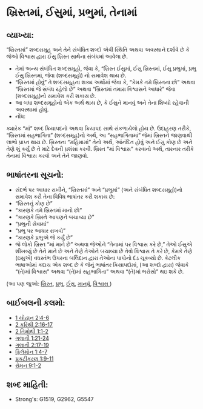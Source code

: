 # ખ્રિસ્તમાં, ઈસુમાં, પ્રભુમાં, તેનામાં

## વ્યાખ્યા: 

“ખ્રિસ્તમાં” શબ્દસમૂહ અને તેને સંબંધિત શબ્દો એવી સ્થિતિ અથવા અવસ્થાને દર્શાવે છે કે જેઓ વિશ્વાસ દ્વારા ઈસુ ખ્રિસ્ત સાથેના સંબંધમાં આવેલા છે.

* તેમાં અન્ય સંબંધિત શબ્દસમૂહો, જેવા કે, “ખ્રિસ્ત ઈસુમાં, ઈસુ ખ્રિસ્તમાં, ઈસુ પ્રભુમાં, પ્રભુ ઈસુ ખ્રિસ્તમાં, જેવા (શબ્દસમૂહો) નો સમાવેશ થાય છે.
* “ખ્રિસ્તમાં હોવું” તે શબ્દસમૂહના શક્ય અર્થોમાં જેવા કે, “કેમકે તમે ખ્રિસ્તના છો” અથવા “ખ્રિસ્તમાં જે સંબંધ રહેલો છે” અથવા “ખ્રિસ્તમાં તમારા વિશ્વાસને આધારે” જેવા (શબ્દસમૂહ)નો સમાવેશ કરી શકાય છે.
* આ બધા શબ્દસમૂહોનો એક અર્થ થાય છે, કે ઈસુને માનવું અને તેના શિષ્યો રહેવાની અવસ્થામાં હોવું.
* નોંધ:

ક્યારેક “માં” શબ્દ ક્રિયાપદનો અથવા ક્રિયાપદ સાથે સંકળાયેલો હોય છે.
ઉદાહરણ તરીકે, “ખ્રિસ્તમાં સહભાગિતા” (શબ્દસમૂહ)નો અર્થ, આ “સહભાગિતામાં” જેમાં ખ્રિસ્તને જાણવાથી લાભો પ્રાપ્ત થાય છે.
ખ્રિસ્તના “મહિમામાં” તેનો અર્થ, આંનંદિત હોવું અને ઈસુ કોણ છે અને તેણે શું કર્યું છે તે માટે દેવની પ્રશંસા કરવી.
ખ્રિસ્ત “માં વિશ્વાસ” કરવાનો અર્થ, તારનાર તરીકે તેનામાં વિશ્વાસ કરવો અને તેને જાણવો.

## ભાષાંતરના સૂચનો: 

* સંદર્ભ પર આધાર રાખીને, “ખ્રિસ્તમાં” અને “પ્રભુમાં” (અને સંબંધિત શબ્દસમુહો)નો સમાવેશ કરી તેના વિવિધ ભાષાંતર કરી શકાય છે:
* “ખ્રિસ્તનું કોણ છે”
* “કારણકે તમે ખ્રિસ્તમાં માનો છો”
* “કારણકે ખ્રિસ્તે આપણને બચાવ્યા છે”
* “પ્રભુની સેવામાં”
* “પ્રભુ પર આધાર રાખવો”
* “કારણકે પ્રભુએ જે કર્યું છે”
* જે લોકો ખ્રિસ્ત “માં માને છે” અથવા જેઓને “તેનામાં પર વિશ્વાસ કરે છે,” તેઓ ઈસુએ શીખવ્યું છે તેને માને છે અને તેણે તેઓને બચાવ્યા છે તેવો વિશ્વાસ તે કરે છે, કેમકે તેણે (ઇસુએ) વધસ્તંભ ઉપરના બલિદાન દ્વારા તેઓના પાપોનો દંડ ચૂકવ્યો છે. કેટલીક ભાષાઓમાં કદાચ એક શબ્દ છે કે જેનું ભાષાંતર ક્રિયાપદોમાં, (આ શબ્દો દ્વારા) જેવાકે “(તે)માં વિશ્વાસ” અથવા “(તે)માં સહભાગિતા” અથવા “(તે)માં ભરોસો” થઇ શકે છે.

(આ પણ જુઓ: [ખ્રિસ્ત](../kt/christ.md), [પ્રભુ](../kt/lord.md), [ઈસુ](../kt/jesus.md), [માનવું](../kt/believe.md), [વિશ્વાસ ](../kt/faith.md))

## બાઈબલની કલમો: 

* [1 યોહાન 2:4-6](rc://gu/tn/help/1jn/02/04)
* [2 કરિંથી 2:16-17](rc://gu/tn/help/2co/02/16)
* [2 તિમોથી 1:1-2](rc://gu/tn/help/2ti/01/01)
* [ગલાતી 1:21-24](rc://gu/tn/help/gal/01/21)
* [ગલાતી 2:17-19](rc://gu/tn/help/gal/02/17)
* [ફિલેમોન 1:4-7](rc://gu/tn/help/phm/01/04)
* [પ્રકટીકરણ 1:9-11](rc://gu/tn/help/rev/01/09)
* [રોમન 9:1-2](rc://gu/tn/help/rom/09/01)

## શબ્દ માહિતી: 

* Strong's: G1519, G2962, G5547
